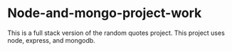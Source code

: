 # Node-and-mongo-project-work
This is a full stack version of the random quotes project. This project uses node, express, and mongodb.
